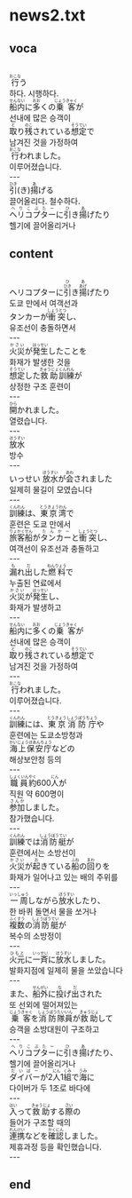 <h1>news2.txt</h1>
<h2>voca</h2><br>
<Ruby><rb>行</rb><rt>おこな</rt></Ruby>う<br>
하다. 시행하다.<br>
<Ruby><rb>船内</rb><rt>せんない</rt></Ruby>に<Ruby><rb>多</rb><rt>おお</rt></Ruby>くの<Ruby><rb>乗客</rb><rt>じょうきゃく</rt></Ruby>が<br>
선내에 많은 승객이<br>
<Ruby><rb>取</rb><rt>と</rt></Ruby>り<Ruby><rb>残</rb><rt>のこ</rt></Ruby>されている<Ruby><rb>想定</rb><rt>そうてい</rt></Ruby>で<br>
남겨진 것을 가정하여<br>
<Ruby><rb>行</rb><rt>おこな</rt></Ruby>われました。<br>
이루어졌습니다.<br>
---<br>
<Ruby><rb>引</rb><rt>ひき</rt></Ruby>(き)<Ruby><rb>揚</rb><rt>あ</rt></Ruby>げる<br>
끌어올리다. 철수하다.<br>
<Ruby><rb>ヘリコプター</rb><rt>へりこぷたー</rt></Ruby>に<Ruby><rb>引</rb><rt>ひ</rt></Ruby>き<Ruby><rb>揚</rb><rt>あ</rt></Ruby>げたり<br>
헬기에 끌어올리거나<br>
<h2>content</h2><br>
ヘリコプターに<Ruby><rb><Ruby><rb>引</rb><rt>ひき</rt></Ruby></rb><rt>ひ</rt></Ruby>き<Ruby><rb><Ruby><rb>揚</rb><rt>あげ</rt></Ruby></rb><rt>あ</rt></Ruby>げたり<br>
도쿄 만에서 여객선과<br>
タンカーが<Ruby><rb>衝突</rb><rt>しょうとつ</rt></Ruby>し、<br>
유조선이 충돌하면서<br>
---<br>
<Ruby><rb>火災</rb><rt>かさい</rt></Ruby>が<Ruby><rb>発生</rb><rt>はっせい</rt></Ruby>したことを<br>
화재가 발생한 것을<br>
<Ruby><rb>想定</rb><rt>そうてい</rt></Ruby>した<Ruby><rb>救助</rb><rt>きゅうじょ</rt></Ruby><Ruby><rb>訓練</rb><rt>くんれん</rt></Ruby>が<br>
상정한 구조 훈련이<br>
---<br>
<Ruby><rb>開</rb><rt>ひら</rt></Ruby>かれました。<br>
열렸습니다.<br>
---<br>
<Ruby><rb>放水</rb><rt>ほうすい</rt></Ruby><br>
방수<br>
---<br>
いっせい <Ruby><rb>放水</rb><rt>ほうすい</rt></Ruby>が<Ruby><rb>会</rb><rt>あわ</rt></Ruby>されました<br>
일제히 물길이 모였습니다<br>
---<br>
<Ruby><rb>訓練</rb><rt>くんれん</rt></Ruby>は、<Ruby><rb>東京湾</rb><rt>とうきょうわん</rt></Ruby>で<br>
훈련은 도쿄 만에서<br>
<Ruby><rb>旅客船</rb><rt>りょかくせん</rt></Ruby>が<Ruby><rb>タンカー</rb><rt>たんかー</rt></Ruby>と<Ruby><rb>衝突</rb><rt>しょうとつ</rt></Ruby>し、<br>
여객선이 유조선과 충돌하고<br>
---<br>
<Ruby><rb>漏</rb><rt>も</rt></Ruby>れ<Ruby><rb>出</rb><rt>だ</rt></Ruby>した<Ruby><rb>燃料</rb><rt>ねんりょう</rt></Ruby>で<br>
누출된 연료에서<br>
<Ruby><rb>火災</rb><rt>かさい</rt></Ruby>が<Ruby><rb>発生</rb><rt>はっせい</rt></Ruby>し、<br>
화재가 발생하고<br>
---<br>
<Ruby><rb>船内</rb><rt>せんない</rt></Ruby>に<Ruby><rb>多</rb><rt>おお</rt></Ruby>くの<Ruby><rb>乗客</rb><rt>じょうきゃく</rt></Ruby>が<br>
선내에 많은 승객이<br>
<Ruby><rb>取</rb><rt>と</rt></Ruby>り<Ruby><rb>残</rb><rt>のこ</rt></Ruby>されている<Ruby><rb>想定</rb><rt>そうてい</rt></Ruby>で<br>
남겨진 것을 가정하여<br>
---<br>
<Ruby><rb>行</rb><rt>おこな</rt></Ruby>われました。<br>
이루어졌습니다.<br>
---<br>
<Ruby><rb>訓練</rb><rt>くんれん</rt></Ruby>には、<Ruby><rb>東京</rb><rt>とうきょう</rt></Ruby><Ruby><rb>消防庁</rb><rt>しょうぼうちょう</rt></Ruby>や<br>
훈련에는 도쿄소방청과<br>
<Ruby><rb>海上保安庁</rb><rt>かいじょうほあんちょう</rt></Ruby>などの<br>
해상보안청 등의<br>
---<br>
<Ruby><rb>職員</rb><rt>しょくいん</rt></Ruby><Ruby><rb>約</rb><rt>やく</rt></Ruby>600<Ruby><rb>人</rb><rt>にん</rt></Ruby>が<br>
직원 약 600명이<br>
<Ruby><rb>参加</rb><rt>さんか</rt></Ruby>しました。<br>
참가했습니다.<br>
---<br>
<Ruby><rb>訓練</rb><rt>くんれん</rt></Ruby>では<Ruby><rb>消防艇</rb><rt>しょうぼうてい</rt></Ruby>が<br>
훈련에서는 소방선이<br>
<Ruby><rb>火災</rb><rt>かさい</rt></Ruby>が<Ruby><rb>起</rb><rt>お</rt></Ruby>きている<Ruby><rb>船</rb><rt>ふね</rt></Ruby>の<Ruby><rb>回</rb><rt>まわ</rt></Ruby>りを<br>
화재가 일어나고 있는 배의 주위를<br>
---<br>
<Ruby><rb>一周</rb><rt>いっしゅう</rt></Ruby>しながら<Ruby><rb>放水</rb><rt>ほうすい</rt></Ruby>したり、<br>
한 바퀴 돌면서 물을 쏘거나<br>
<Ruby><rb>複数</rb><rt>ふくすう</rt></Ruby>の<Ruby><rb>消防艇</rb><rt>しょうぼうてい</rt></Ruby>が<br>
복수의 소방정이<br>
---<br>
<Ruby><rb>火元</rb><rt>ひもと</rt></Ruby>に<Ruby><rb>一斉</rb><rt>いっせい</rt></Ruby>に<Ruby><rb>放水</rb><rt>ほうすい</rt></Ruby>しました。<br>
발화지점에 일제히 물을 쏘았습니다<br>
---<br>
また、<Ruby><rb>船外</rb><rt>せんがい</rt></Ruby>に<Ruby><rb>投</rb><rt>な</rt></Ruby>げ<Ruby><rb>出</rb><rt>だ</rt></Ruby>された<br>
또 선외에 떨어져있는<br>
<Ruby><rb>乗客</rb><rt>じょうきゃく</rt></Ruby>を<Ruby><rb>消防</rb><rt>しょうぼう</rt></Ruby><Ruby><rb>隊員</rb><rt>たいいん</rt></Ruby>が<Ruby><rb>救助</rb><rt>きゅうじょ</rt></Ruby>して<br>
승객을 소방대원이 구조하고<br>
---<br>
<Ruby><rb>ヘリコプター</rb><rt>へりこぷたー</rt></Ruby>に<Ruby><rb>引</rb><rt>ひ</rt></Ruby>き<Ruby><rb>揚</rb><rt>あ</rt></Ruby>げたり、<br>
헬기에 끌어올리거나<br>
<Ruby><rb>ダイバー</rb><rt>だいばー</rt></Ruby>が2<Ruby><rb>人</rb><rt>にん</rt></Ruby>1<Ruby><rb>組</rb><rt>くみ</rt></Ruby>で<Ruby><rb>海</rb><rt>うみ</rt></Ruby>に<br>
다이버가 두 1조로 바다에<br>
---<br>
<Ruby><rb>入</rb><rt>はい</rt></Ruby>って<Ruby><rb>救助</rb><rt>きゅうじょ</rt></Ruby>する<Ruby><rb>際</rb><rt>さい</rt></Ruby>の<br>
들어가 구조할 때의<br>
<Ruby><rb>連携</rb><rt>れんけい</rt></Ruby>などを<Ruby><rb>確認</rb><rt>かくにん</rt></Ruby>しました。<br>
제휴과정 등을 확인했습니다.<br>
---<br>
<h2>end</h2>

